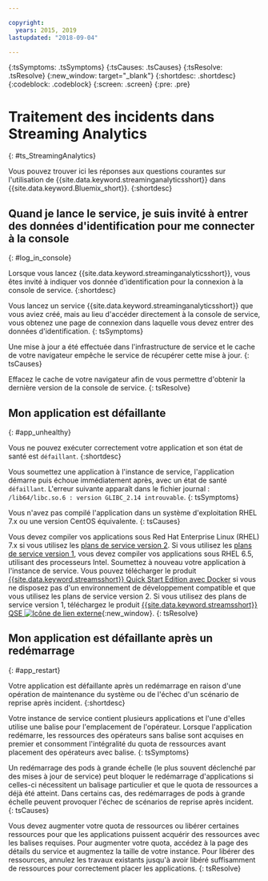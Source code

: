 ```yaml
---

copyright:
  years: 2015, 2019
lastupdated: "2018-09-04"

---
```


<!-- Attribute definitions -->
{:tsSymptoms: .tsSymptoms}
{:tsCauses: .tsCauses}
{:tsResolve: .tsResolve}
{:new_window: target="_blank"}
{:shortdesc: .shortdesc}
{:codeblock: .codeblock}
{:screen: .screen}
{:pre: .pre}

# Traitement des incidents dans Streaming Analytics
{: #ts_StreamingAnalytics}

Vous pouvez trouver ici les réponses aux questions courantes sur l'utilisation de {{site.data.keyword.streaminganalyticsshort}} dans {{site.data.keyword.Bluemix_short}}.
{:shortdesc}

## Quand je lance le service, je suis invité à entrer des données d'identification pour me connecter à la console
{: #log_in_console}

Lorsque vous lancez {{site.data.keyword.streaminganalyticsshort}}, vous êtes invité à indiquer vos donnée d'identification pour la connexion à la console de service.
{:shortdesc}

Vous lancez un service {{site.data.keyword.streaminganalyticsshort}} que vous aviez créé, mais au lieu d'accéder directement à la console de service, vous obtenez une page de connexion dans laquelle vous devez entrer des données d'identification.
{: tsSymptoms}

Une mise à jour a été effectuée dans l'infrastructure de service et le cache de votre navigateur empêche le service de récupérer cette mise à jour.
{: tsCauses}

Effacez le cache de votre navigateur afin de vous permettre d'obtenir la dernière version de la console de service.
{: tsResolve}

## Mon application est défaillante
{: #app_unhealthy}

Vous ne pouvez exécuter correctement votre application et son état de santé est `défaillant`.
{:shortdesc}

Vous soumettez une application à l'instance de service, l'application démarre puis échoue immédiatement après, avec un état de santé `défaillant`. L'erreur suivante apparaît dans le fichier journal : `/lib64/libc.so.6 : version GLIBC_2.14 introuvable`.
{: tsSymptoms}

Vous n'avez pas compilé l'application dans un système d'exploitation RHEL 7.x ou une version CentOS équivalente.
{: tsCauses}

Vous devez compiler vos applications sous Red Hat Enterprise Linux (RHEL) 7.x si vous utilisez les [plans de service version 2](/docs/services/StreamingAnalytics?topic=StreamingAnalytics-service_plans#service_plans). Si vous utilisez les [plans de service version 1](/docs/services/StreamingAnalytics?topic=StreamingAnalytics-service_plans#service_plans), vous devez compiler vos applications sous RHEL 6.5, utilisant des processeurs Intel. Soumettez à nouveau votre application à l'instance de service. Vous pouvez télécharger le produit [{{site.data.keyword.streamsshort}} Quick Start Edition avec Docker](https://www-01.ibm.com/marketing/iwm/iwm/web/preLogin.do?source=swg-ibmistvi) si vous ne disposez pas d'un environnement de développement compatible et que vous utilisez les plans de service version 2. Si vous utilisez des plans de service version 1, téléchargez le produit [{{site.data.keyword.streamsshort}} QSE ![Icône de lien externe](../../icons/launch-glyph.svg "Icône de lien externe")](http://ibmstreams.github.io/streamsx.documentation/docs/4.3/qse-intro/){:new_window}.
{: tsResolve}

## Mon application est défaillante après un redémarrage
{: #app_restart}

Votre application est défaillante après un redémarrage en raison d'une opération de maintenance du système ou de l'échec d'un scénario de reprise après incident.
{:shortdesc}

Votre instance de service contient plusieurs applications et l'une d'elles utilise une balise pour l'emplacement de l'opérateur. Lorsque l'application redémarre, les ressources des opérateurs sans balise sont acquises en premier et consomment l'intégralité du quota de ressources avant placement des opérateurs avec balise.
{: tsSymptoms}

Un redémarrage des pods à grande échelle (le plus souvent déclenché par des mises à jour de service) peut bloquer le redémarrage d'applications si celles-ci nécessitent un balisage particulier et que le quota de ressources a déjà été atteint. Dans certains cas, des redémarrages de pods à grande échelle peuvent provoquer l'échec de scénarios de reprise après incident.
{: tsCauses}

Vous devez augmenter votre quota de ressources ou libérer certaines ressources pour que les applications puissent acquérir des ressources avec les balises requises. Pour augmenter votre quota, accédez à la page des détails du service et augmentez la taille de votre instance. Pour libérer des ressources, annulez les travaux existants jusqu'à avoir libéré suffisamment de ressources pour correctement placer les applications.
{: tsResolve}
